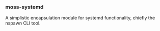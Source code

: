 ### moss-systemd

A simplistic encapsulation module for systemd functionality, chiefly the
nspawn CLI tool.
